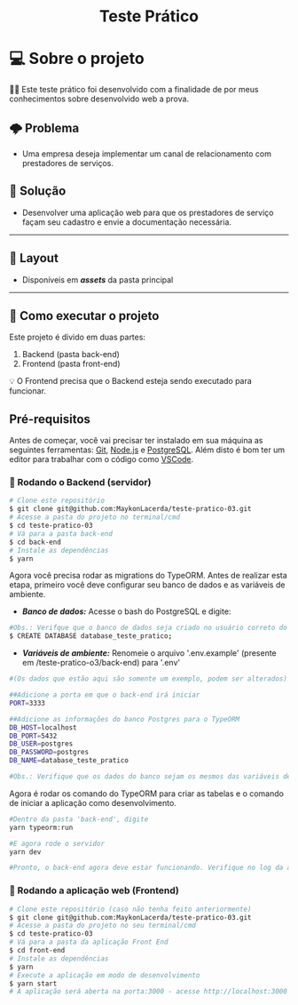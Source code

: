 <h1 align="center">
    Teste Prático
</h1>

# 💻 Sobre o projeto

👨‍💻 Este teste prático foi desenvolvido com a finalidade de por meus conhecimentos sobre desenvolvido web a prova.

## 🌩️ Problema
- Uma empresa deseja implementar um canal de relacionamento com prestadores de serviços.

## 🌅 Solução
- Desenvolver uma aplicação web para que os prestadores de serviço façam seu cadastro e envie a documentação necessária.

---

## 🎨 Layout

- Disponíveis em ***assets*** da pasta principal

---
## 🚀 Como executar o projeto

Este projeto é divido em duas partes:
1. Backend (pasta back-end) 
2. Frontend (pasta front-end)

💡 O Frontend precisa que o Backend esteja sendo executado para funcionar.

## Pré-requisitos

Antes de começar, você vai precisar ter instalado em sua máquina as seguintes ferramentas:
[Git](https://git-scm.com), [Node.js](https://nodejs.org/en/) e [PostgreSQL](https://www.postgresql.org/). 
Além disto é bom ter um editor para trabalhar com o código como [VSCode](https://code.visualstudio.com/).

### 🎲 Rodando o Backend (servidor)

```bash
# Clone este repositório
$ git clone git@github.com:MaykonLacerda/teste-pratico-03.git
# Acesse a pasta do projeto no terminal/cmd
$ cd teste-pratico-03
# Vá para a pasta back-end
$ cd back-end
# Instale as dependências
$ yarn

```
 Agora você precisa rodar as migrations do TypeORM. Antes de realizar esta etapa, primeiro você deve configurar seu banco de dados e as variáveis de ambiente.
 - ***Banco de dados:*** Acesse o bash do PostgreSQL e digite: 
 ```bash
 #Obs.: Verifque que o banco de dados seja criado no usuário correto do Postgres, ao qual você tem os dados de usuário e senha.
 $ CREATE DATABASE database_teste_pratico;
```

- ***Variáveis de ambiente:*** Renomeie o arquivo '.env.example' (presente em /teste-pratico-o3/back-end)  para '.env'


```bash
#(Os dados que estão aqui são somente um exemplo, podem ser alterados)

##Adicione a porta em que o back-end irá iniciar
PORT=3333

##Adicione as informações do banco Postgres para o TypeORM
DB_HOST=localhost
DB_PORT=5432
DB_USER=postgres
DB_PASSWORD=postgres
DB_NAME=database_teste_pratico

#Obs.: Verifique que os dados do banco sejam os mesmos das variáveis de ambiente.
```

Agora é rodar os comando do TypeORM para criar as tabelas e o comando de iniciar a aplicação como desenvolvimento.

```bash
#Dentro da pasta 'back-end', digite
yarn typeorm:run

#E agora rode o servidor
yarn dev

#Pronto, o back-end agora deve estar funcionando. Verifique no log da aplicação as mensagens confirmando o funcionamento e a conexão com o banco de dados.
```
### 🧭 Rodando a aplicação web (Frontend)

```bash
# Clone este repositório (caso não tenha feito anteriormente)
$ git clone git@github.com:MaykonLacerda/teste-pratico-03.git
# Acesse a pasta do projeto no seu terminal/cmd
$ cd teste-pratico-03
# Vá para a pasta da aplicação Front End
$ cd front-end
# Instale as dependências
$ yarn
# Execute a aplicação em modo de desenvolvimento
$ yarn start
# A aplicação será aberta na porta:3000 - acesse http://localhost:3000
```


